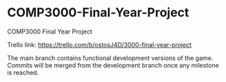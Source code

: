 # COMP3000-Final-Year-Project
 COMP3000 Final Year Project
 
 Trello link: https://trello.com/b/ostosJ4D/3000-final-year-project

The main branch contains functional development versions of the game. Commits will be merged from the development branch once any milestone is reached.
